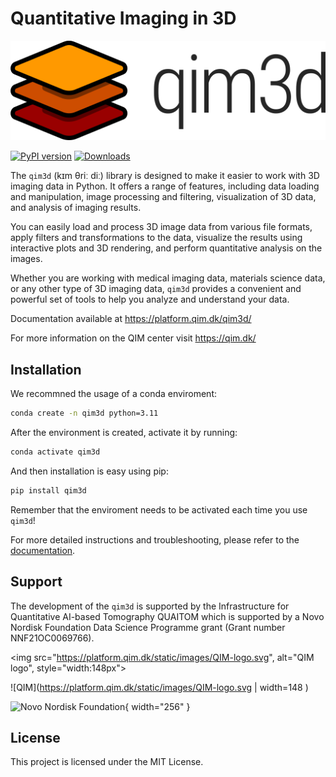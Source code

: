 # Quantitative Imaging in 3D

![qim3d logo](docs/assets/qim3d-logo.png)

[![PyPI version](https://badge.fury.io/py/qim3d.svg)](https://badge.fury.io/py/qim3d)
[![Downloads](https://static.pepy.tech/badge/qim3d)](https://pepy.tech/project/qim3d)


The `qim3d` (kɪm θriː diː) library is designed to make it easier to work with 3D imaging data in Python. It offers a range of features, including data loading and manipulation, image processing and filtering, visualization of 3D data, and analysis of imaging results.

You can easily load and process 3D image data from various file formats, apply filters and transformations to the data, visualize the results using interactive plots and 3D rendering, and perform quantitative analysis on the images.

Whether you are working with medical imaging data, materials science data, or any other type of 3D imaging data, `qim3d` provides a convenient and powerful set of tools to help you analyze and understand your data.

Documentation available at https://platform.qim.dk/qim3d/

For more information on the QIM center visit https://qim.dk/

## Installation

We recommned the usage of a conda enviroment:

```bash
conda create -n qim3d python=3.11
```

After the environment is created, activate it by running:
```bash
conda activate qim3d
```

And then installation is easy using pip:
```bash
pip install qim3d
```

Remember that the enviroment needs to be activated each time you use `qim3d`!

For more detailed instructions and troubleshooting, please refer to the [documentation](https://platform.qim.dk/qim3d/#installation).


## Support

The development of the `qim3d` is supported by the Infrastructure for Quantitative AI-based Tomography QUAITOM which is supported by a Novo Nordisk Foundation Data Science Programme grant (Grant number NNF21OC0069766).

<img src="https://platform.qim.dk/static/images/QIM-logo.svg", alt="QIM logo", style="width:148px">


![QIM](https://platform.qim.dk/static/images/QIM-logo.svg | width=148 )

![Novo Nordisk Foundation](https://novonordiskfonden.dk//app/uploads/NNF-INT_logo_tagline_blue_RGB_solid.png){ width="256" }

## License
This project is licensed under the MIT License.
